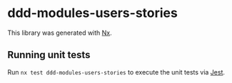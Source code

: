 # ddd-modules-users-stories

This library was generated with [Nx](https://nx.dev).

## Running unit tests

Run `nx test ddd-modules-users-stories` to execute the unit tests via [Jest](https://jestjs.io).
